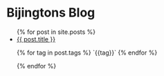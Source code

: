 # Bijingtons Blog

<ul>
  {% for post in site.posts %}
    <li>
      <a href="{{ post.url }}">{{ post.title }}</a>
      <!-- <div markdown="1"> -->
        <p>
          {% for tag in post.tags %}
            `{{tag}}`
          {% endfor %}
        </p>
      <!-- </div> -->
    </li>
  {% endfor %}
</ul>
